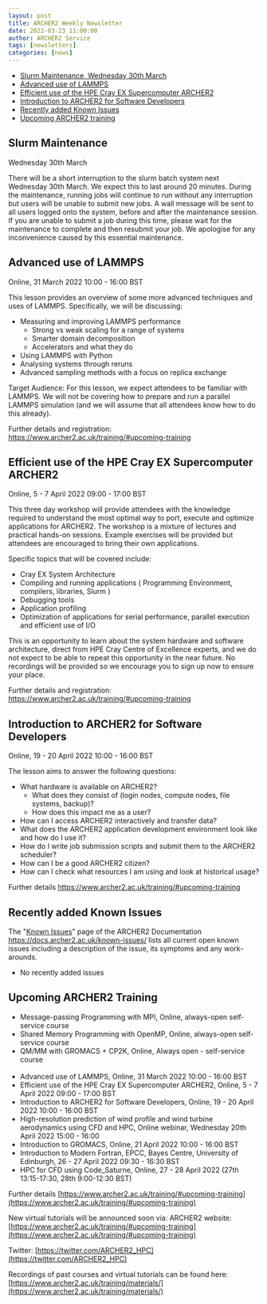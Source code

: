 ```yaml
---
layout: post
title: ARCHER2 Weekly Newsletter
date: 2022-03-23 11:00:00
author: ARCHER2 Service
tags: [newsletters] 
categories: [news]
---
```




- [Slurm Maintenance, Wednesday 30th March](#slurm-maintenance)
- [Advanced use of LAMMPS](#advanced-use-of-lammps)
- [Efficient use of the HPE Cray EX Supercomputer ARCHER2](#efficient-use-of-the-hpe-cray-ex-supercomputer-archer2)
- [Introduction to ARCHER2 for Software Developers](#introduction-to-archer2-for-software-developers) 
-  [Recently added Known Issues](#recently-added-known-issues)
- [Upcoming ARCHER2 training](#upcoming-archer2-training) 

  
## Slurm Maintenance
 
Wednesday 30th March

There will be a short interruption to the slurm batch system next Wednesday 30th March. We expect this to last around 20 minutes. During the maintenance, running jobs will continue to run without any interruption but users will be unable to submit new jobs. A wall message will be sent to all users logged onto the system, before and after the maintenance session.     
If you are unable to submit a job during this time, please wait for the maintenance to complete and then resubmit your job. We apologise for any inconvenience caused by this essential maintenance.


## Advanced use of LAMMPS 	 	

Online, 31 March 2022 10:00 - 16:00 BST 

This lesson provides an overview of some more advanced techniques and uses of LAMMPS. Specifically, we will be discussing:

- Measuring and improving LAMMPS performance
  - Strong vs weak scaling for a range of systems
  - Smarter domain decomposition
  - Accelerators and what they do
- Using LAMMPS with Python
- Analysing systems through reruns
- Advanced sampling methods with a focus on replica exchange

Target Audience:
For this lesson, we expect attendees to be familiar with LAMMPS. We will not be covering how to prepare and run a parallel LAMMPS simulation (and we will assume that all attendees know how to do this already). 

Further details and registration: <https://www.archer2.ac.uk/training/#upcoming-training>


## Efficient use of the HPE Cray EX Supercomputer ARCHER2

Online, 5 - 7 April 2022 09:00 - 17:00 BST 

This three day workshop will provide attendees with the knowledge required to understand the most optimal way to port, execute and optimize applications for ARCHER2. The workshop is a mixture of lectures and practical hands-on sessions. Example exercises will be provided but attendees are encouraged to bring their own applications.

Specific topics that will be covered include:

- Cray EX System Architecture
- Compiling and running applications ( Programming Environment, compilers, libraries, Slurm )
- Debugging tools
- Application profiling
- Optimization of applications for serial performance, parallel execution and efficient use of I/O

This is an opportunity to learn about the system hardware and software architecture, direct from HPE Cray Centre of Excellence experts, and we do not expect to be able to repeat this opportunity in the near future. No recordings will be provided so we encourage you to sign up now to ensure your place.

Further details and registration: <https://www.archer2.ac.uk/training/#upcoming-training>


## Introduction to ARCHER2 for Software Developers

Online, 19 - 20 April 2022 10:00 - 16:00 BST 
 
The lesson aims to answer the following questions:

- What hardware is available on ARCHER2?
    + What does they consist of (login nodes, compute nodes, file systems, backup)?
    + How does this impact me as a user?
- How can I access ARCHER2 interactively and transfer data?
- What does the ARCHER2 application development environment look like and how do I use it?
- How do I write job submission scripts and submit them to the ARCHER2 scheduler?
- How can I be a good ARCHER2 citizen?
- How can I check what resources I am using and  look at historical usage?

Further details https://www.archer2.ac.uk/training/#upcoming-training


## Recently added Known Issues
 
The "[Known Issues](https://docs.archer2.ac.uk/known-issues/)" page of the ARCHER2 Documentation
<https://docs.archer2.ac.uk/known-issues/>
lists all current open known issues including a description of the issue, its symptoms and any work-arounds.

- No recently added issues



## Upcoming ARCHER2 Training

- Message-passing Programming with MPI, Online, always-open self-service course
- Shared Memory Programming with OpenMP, Online, always-open self-service course
- QM/MM with GROMACS + CP2K, Online, Always open - self-service course <br><br>
- Advanced use of LAMMPS, Online, 31 March 2022 10:00 - 16:00 BST
- Efficient use of the HPE Cray EX Supercomputer ARCHER2, Online, 5 - 7 April 2022 09:00 - 17:00 BST 
- Introduction to ARCHER2 for Software Developers, Online, 19 - 20 April 2022 10:00 - 16:00 BST 
- High-resolution prediction of wind profile and wind turbine aerodynamics using CFD and HPC,  Online webinar, Wednesday 20th April 2022 15:00 - 16:00
- Introduction to GROMACS, Online, 21 April 2022 10:00 - 16:00 BST 
- Introduction to Modern Fortran, EPCC, Bayes Centre, University of Edinburgh, 26 - 27 April 2022 09:30 - 16:30 BST 
- HPC for CFD using Code_Saturne, Online, 27 - 28 April 2022 (27th 13:15-17:30, 28th 9:00-12:30 BST) 


Further details [https://www.archer2.ac.uk/training/#upcoming-training](https://www.archer2.ac.uk/training/#upcoming-training)

New virtual tutorials will be announced soon via: ARCHER2 website: [https://www.archer2.ac.uk/training/#upcoming-training](https://www.archer2.ac.uk/training/#upcoming-training)

Twitter: [https://twitter.com/ARCHER2_HPC](https://twitter.com/ARCHER2_HPC)

Recordings of past courses and virtual tutorials can be found here: [https://www.archer2.ac.uk/training/materials/](https://www.archer2.ac.uk/training/materials/)

